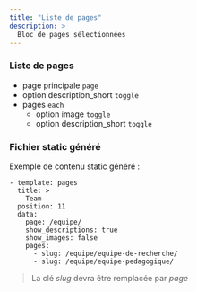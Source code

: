 ```yaml
---
title: "Liste de pages"
description: >
  Bloc de pages sélectionnées
---
```


### Liste de pages
* page principale ```page```
* option description_short ```toggle```
* pages ```each```
  * option image ```toggle```
  * option description_short ```toggle```


### Fichier static généré

Exemple de contenu static généré :

```
- template: pages
  title: >
    Team
  position: 11
  data:
    page: /equipe/
    show_descriptions: true
    show_images: false
    pages:
      - slug: /equipe/equipe-de-recherche/
      - slug: /equipe/equipe-pedagogique/
```

> La clé *slug* devra être remplacée par *page* 